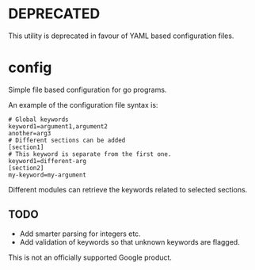 # DEPRECATED

This utility is deprecated in favour of YAML based
configuration files.

# config
Simple file based configuration for go programs.

An example of the configuration file syntax is:

	# Global keywords
	keyword1=argument1,argument2
	another=arg3
	# Different sections can be added
	[section1]
	# This keyword is separate from the first one.
	keyword1=different-arg
	[section2]
	my-keyword=my-argument

Different modules can retrieve the keywords related to
selected sections.

## TODO
* Add smarter parsing for integers etc.
* Add validation of keywords so that unknown keywords are flagged.

This is not an officially supported Google product.
